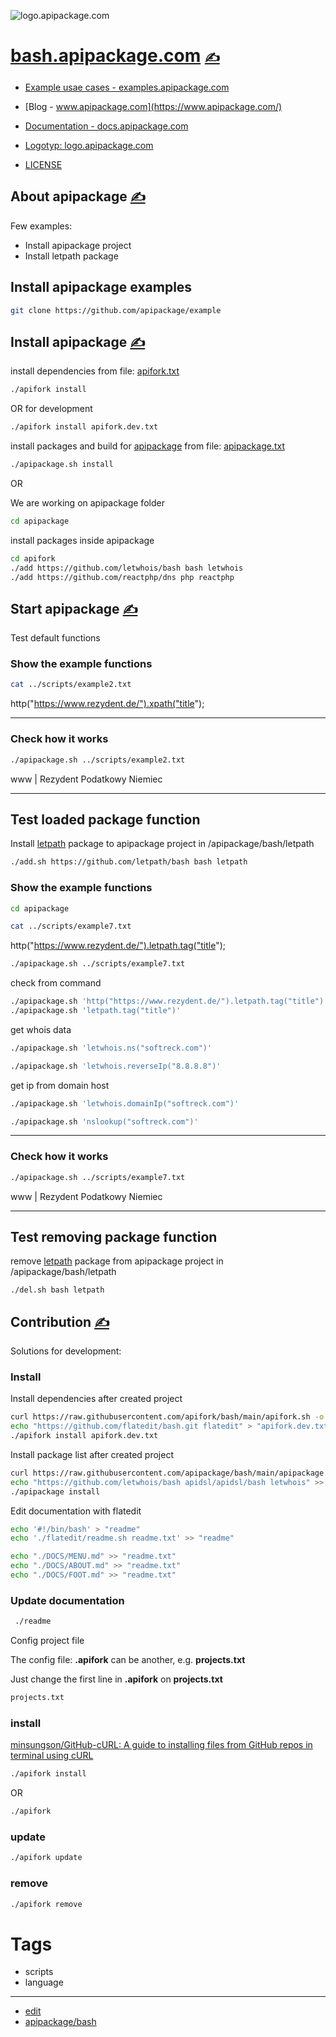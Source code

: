 
![logo.apipackage.com](https://logo.apipackage.com/1/cover.png)

# [bash.apipackage.com](https://bash.apipackage.com/) [<span style='font-size:20px;'>&#x270D;</span>](https://github.com/apipackage/bash/edit/main/DOCS/MENU.md) 

+ [Example usae cases - examples.apipackage.com](http://examples.apipackage.com)
+ [Blog - www.apipackage.com](https://www.apipackage.com/)
+ [Documentation - docs.apipackage.com](https://docs.apipackage.com/)
+ [Logotyp: logo.apipackage.com](https://logo.apipackage.com/)

+ [LICENSE](LICENSE)



## About apipackage [<span style='font-size:20px;'>&#x270D;</span>](https://github.com/apipackage/bash/edit/main/DOCS/ABOUT.md)


Few examples:
+ Install apipackage project
+ Install letpath package

## Install apipackage examples

```bash
git clone https://github.com/apipackage/example
````

## Install apipackage [<span style='font-size:20px;'>&#x270D;</span>](https://github.com/apipackage/bash/edit/main/DOCS/INSTALL.md)




install dependencies from file: [apifork.txt](apifork.txt)

```bash
./apifork install
```

OR for development
```bash
./apifork install apifork.dev.txt
```

install packages and build for [apipackage](https://github.com/apipackage/bash) from file: [apipackage.txt](apipackage.txt)

```bash
./apipackage.sh install
```


OR

We are working on apipackage folder

```bash
cd apipackage 
````

install packages inside apipackage

```bash
cd apifork
./add https://github.com/letwhois/bash bash letwhois
./add https://github.com/reactphp/dns php reactphp
```



## Start apipackage [<span style='font-size:20px;'>&#x270D;</span>](https://github.com/apipackage/bash/edit/main/DOCS/START.md)

Test default functions

### Show the example functions

```bash
cat ../scripts/example2.txt
```
http("https://www.rezydent.de/").xpath("title");

---

### Check how it works

```bash
./apipackage.sh ../scripts/example2.txt
```
www | Rezydent Podatkowy Niemiec

---

## Test loaded package function

Install [letpath](https://github.com/letpath/bash) package to apipackage project in /apipackage/bash/letpath

```bash
./add.sh https://github.com/letpath/bash bash letpath
```

### Show the example functions
```bash
cd apipackage
```
```bash
cat ../scripts/example7.txt
```
http("https://www.rezydent.de/").letpath.tag("title");
```bash
./apipackage.sh ../scripts/example7.txt
```
check from command
```bash
./apipackage.sh 'http("https://www.rezydent.de/").letpath.tag("title")'
./apipackage.sh 'letpath.tag("title")'
```

get whois data

```bash
./apipackage.sh 'letwhois.ns("softreck.com")'
```


```bash
./apipackage.sh 'letwhois.reverseIp("8.8.8.8")'
```

get ip from domain host

```bash
./apipackage.sh 'letwhois.domainIp("softreck.com")'
```

```bash
./apipackage.sh 'nslookup("softreck.com")'
```

---

### Check how it works
```bash
./apipackage.sh ../scripts/example7.txt
```
www | Rezydent Podatkowy Niemiec
    
---

## Test removing package function

remove [letpath](https://github.com/letpath/bash) package from apipackage project in /apipackage/bash/letpath

```bash
./del.sh bash letpath
```




## Contribution [<span style='font-size:20px;'>&#x270D;</span>](https://github.com/apipackage/bash/edit/main/DOCS/CONTRIBUTION.md)

Solutions for development:

### Install

Install dependencies after created project
```bash
curl https://raw.githubusercontent.com/apifork/bash/main/apifork.sh -o apifork
echo "https://github.com/flatedit/bash.git flatedit" > "apifork.dev.txt"
./apifork install apifork.dev.txt
```


Install package list after created project
```bash
curl https://raw.githubusercontent.com/apipackage/bash/main/apipackage.sh -o apipackage
echo "https://github.com/letwhois/bash apidsl/apidsl/bash letwhois" >> "apipackage.txt"
./apipackage install
```

Edit documentation with flatedit
```bash
echo '#!/bin/bash' > "readme"
echo './flatedit/readme.sh readme.txt' >> "readme"

echo "./DOCS/MENU.md" >> "readme.txt"
echo "./DOCS/ABOUT.md" >> "readme.txt"
echo "./DOCS/FOOT.md" >> "readme.txt"
```

### Update documentation

```bash
 ./readme
```

Config project file

The config file: **.apifork** can be another, e.g. **projects.txt**

Just change the first line in  **.apifork** on **projects.txt**
```bash
projects.txt
```


### install

[minsungson/GitHub-cURL: A guide to installing files from GitHub repos in terminal using cURL](https://github.com/minsungson/GitHub-cURL)

```bash
./apifork install
```
OR

```bash
./apifork
```

### update

```bash
./apifork update
```


### remove

```bash
./apifork remove
```



# Tags

+ scripts
+ language

---

+ [edit](https://github.com/apipackage/bash/edit/main/README.md)
+ [apipackage/bash](https://github.com/apipackage/bash)
